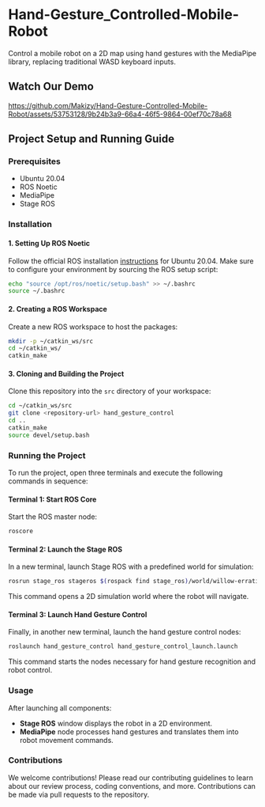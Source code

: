 # Hand-Gesture_Controlled-Mobile-Robot
Control a mobile robot on a 2D map using hand gestures with the MediaPipe library, replacing traditional WASD keyboard inputs.

## Watch Our Demo



https://github.com/Makizy/Hand-Gesture-Controlled-Mobile-Robot/assets/53753128/9b24b3a9-66a4-46f5-9864-00ef70c78a68



## Project Setup and Running Guide

### Prerequisites
- Ubuntu 20.04
- ROS Noetic
- MediaPipe
- Stage ROS

### Installation

#### 1. Setting Up ROS Noetic
Follow the official ROS installation [instructions](http://wiki.ros.org/noetic/Installation/Ubuntu) for Ubuntu 20.04. Make sure to configure your environment by sourcing the ROS setup script:
```bash
echo "source /opt/ros/noetic/setup.bash" >> ~/.bashrc
source ~/.bashrc
```

#### 2. Creating a ROS Workspace
Create a new ROS workspace to host the packages:
```bash
mkdir -p ~/catkin_ws/src
cd ~/catkin_ws/
catkin_make
```

#### 3. Cloning and Building the Project
Clone this repository into the `src` directory of your workspace:
```bash
cd ~/catkin_ws/src
git clone <repository-url> hand_gesture_control
cd ..
catkin_make
source devel/setup.bash
```

### Running the Project
To run the project, open three terminals and execute the following commands in sequence:

#### Terminal 1: Start ROS Core
Start the ROS master node:
```bash
roscore
```

#### Terminal 2: Launch the Stage ROS
In a new terminal, launch Stage ROS with a predefined world for simulation:
```bash
rosrun stage_ros stageros $(rospack find stage_ros)/world/willow-erratic.world
```
This command opens a 2D simulation world where the robot will navigate.

#### Terminal 3: Launch Hand Gesture Control
Finally, in another new terminal, launch the hand gesture control nodes:
```bash
roslaunch hand_gesture_control hand_gesture_control_launch.launch
```
This command starts the nodes necessary for hand gesture recognition and robot control.

### Usage
After launching all components:
- **Stage ROS** window displays the robot in a 2D environment.
- **MediaPipe** node processes hand gestures and translates them into robot movement commands.

### Contributions
We welcome contributions! Please read our contributing guidelines to learn about our review process, coding conventions, and more. Contributions can be made via pull requests to the repository.
